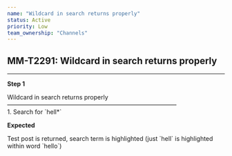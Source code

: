 ```yaml
---
name: "Wildcard in search returns properly"
status: Active
priority: Low
team_ownership: "Channels"
---
```


## MM-T2291: Wildcard in search returns properly

---

**Step 1**

Wildcard in search returns properly\
————————————————————————————\
1\. Search for \`hell\*\`

**Expected**

Test post is returned, search term is highlighted (just \`hell\` is highlighted within word \`hello\`)
